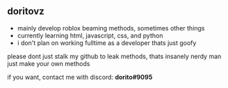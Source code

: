 ## doritovz

* mainly develop roblox beaming methods, sometimes other things
* currently learning html, javascript, css, and python
* i don't plan on working fulltime as a developer thats just goofy

please dont just stalk my github to leak methods, thats insanely nerdy man just make your own methods

if you want, contact me with discord: **dorito#9095**
